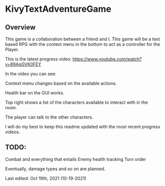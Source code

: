 # KivyTextAdventureGame

## Overview
This game is a collaboration between a friend and I. This game will be a text based RPG with
the context menu in the bottom to act as a controller for the Player.

This is the latest progress video: https://www.youtube.com/watch?v=89AgGVK0FEY

In the video you can see:

Context menu changes based on the available actions.

Health bar on the GUI works.

Top right shows a list of the characters available to interact with in the room.

The player can talk to the other characters.


I will do my best to keep this readme updated with the most recent progress videos.


## TODO:
Combat and everything that entails
Enemy health tracking
Turn order

Eventually, damage types and so on are planned.

Last edited: Oct 19th, 2021 (10-19-2021)
